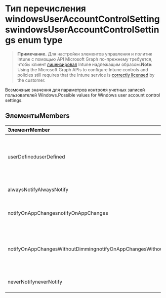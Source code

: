 # <a name="windowsuseraccountcontrolsettings-enum-type"></a><span data-ttu-id="082d2-101">Тип перечисления windowsUserAccountControlSettings</span><span class="sxs-lookup"><span data-stu-id="082d2-101">windowsUserAccountControlSettings enum type</span></span>

> <span data-ttu-id="082d2-102">**Примечание.** Для настройки элементов управления и политик Intune с помощью API Microsoft Graph по-прежнему требуется, чтобы клиент [лицензировал](https://go.microsoft.com/fwlink/?linkid=839381) Intune надлежащим образом.</span><span class="sxs-lookup"><span data-stu-id="082d2-102">**Note:** Using the Microsoft Graph APIs to configure Intune controls and policies still requires that the Intune service is [correctly licensed](https://go.microsoft.com/fwlink/?linkid=839381) by the customer.</span></span>

<span data-ttu-id="082d2-103">Возможные значения для параметров контроля учетных записей пользователей Windows.</span><span class="sxs-lookup"><span data-stu-id="082d2-103">Possible values for Windows user account control settings.</span></span>
## <a name="members"></a><span data-ttu-id="082d2-104">Элементы</span><span class="sxs-lookup"><span data-stu-id="082d2-104">Members</span></span>
|<span data-ttu-id="082d2-105">Элемент</span><span class="sxs-lookup"><span data-stu-id="082d2-105">Member</span></span>|<span data-ttu-id="082d2-106">Значение</span><span class="sxs-lookup"><span data-stu-id="082d2-106">Value</span></span>|<span data-ttu-id="082d2-107">Описание</span><span class="sxs-lookup"><span data-stu-id="082d2-107">Description</span></span>|
|:---|:---|:---|
|<span data-ttu-id="082d2-108">userDefined</span><span class="sxs-lookup"><span data-stu-id="082d2-108">userDefined</span></span>|<span data-ttu-id="082d2-109">0</span><span class="sxs-lookup"><span data-stu-id="082d2-109">0%</span></span>|<span data-ttu-id="082d2-110">Определено пользователем, значение по умолчанию, без назначения.</span><span class="sxs-lookup"><span data-stu-id="082d2-110">User Defined, default value, no intent.</span></span>|
|<span data-ttu-id="082d2-111">alwaysNotify</span><span class="sxs-lookup"><span data-stu-id="082d2-111">AlwaysNotify</span></span>|<span data-ttu-id="082d2-112">1</span><span class="sxs-lookup"><span data-stu-id="082d2-112">1</span></span>|<span data-ttu-id="082d2-113">Всегда уведомлять.</span><span class="sxs-lookup"><span data-stu-id="082d2-113">Always notify.</span></span>|
|<span data-ttu-id="082d2-114">notifyOnAppChanges</span><span class="sxs-lookup"><span data-stu-id="082d2-114">notifyOnAppChanges</span></span>|<span data-ttu-id="082d2-115">2</span><span class="sxs-lookup"><span data-stu-id="082d2-115">2</span></span>|<span data-ttu-id="082d2-116">Уведомление об изменениях приложения.</span><span class="sxs-lookup"><span data-stu-id="082d2-116">Notify on app changes.</span></span>|
|<span data-ttu-id="082d2-117">notifyOnAppChangesWithoutDimming</span><span class="sxs-lookup"><span data-stu-id="082d2-117">notifyOnAppChangesWithoutDimming</span></span>|<span data-ttu-id="082d2-118">3</span><span class="sxs-lookup"><span data-stu-id="082d2-118">3</span></span>|<span data-ttu-id="082d2-119">Уведомления об изменениях приложения без затемнения рабочего стола.</span><span class="sxs-lookup"><span data-stu-id="082d2-119">Notify on app changes without dimming desktop.</span></span>|
|<span data-ttu-id="082d2-120">neverNotify</span><span class="sxs-lookup"><span data-stu-id="082d2-120">neverNotify</span></span>|<span data-ttu-id="082d2-121">4</span><span class="sxs-lookup"><span data-stu-id="082d2-121">4</span></span>|<span data-ttu-id="082d2-122">Никогда не уведомлять.</span><span class="sxs-lookup"><span data-stu-id="082d2-122">Never notify.</span></span>|



